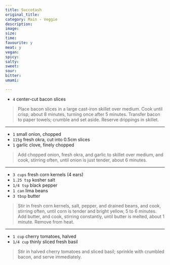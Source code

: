 ```yaml
---
title: Succotash
original_title:
category: Main - Veggie
description:
image:
size:
time:
favourite: y
meat: y
vegan:
spicy:
salty:
sweet:
sour:
bitter:
umami:

---
```


* `4` center-cut bacon slices

>Place bacon slices in a large cast-iron skillet over medium. Cook until crisp, about 8 minutes, turning once after 5 minutes. Transfer bacon to paper towels; crumble and set aside. Reserve drippings in skillet.

---

* `1` small onion, chopped
* `115g` fresh okra, cut into 0.5cm slices
* `1` garlic clove, finely chopped

>Add chopped onion, fresh okra, and garlic to skillet over medium, and cook, stirring often, until onion is just tender, about 6 minutes.

---

* `3 cups` fresh corn kernels (4 ears)
* `1.25 tsp` kosher salt
* `1/4 tsp` black pepper
* `1 can` lima beans
* `3 tbsp` butter

>Stir in fresh corn kernels, salt, pepper, and drained beans, and cook, stirring often, until corn is tender and bright yellow, 5 to 6 minutes. Add butter, and cook, stirring constantly, until butter is melted, about 1 minute. Remove from heat.

---

* `1 cup` cherry tomatoes, halved
* `1/4 cup` thinly sliced fresh basil

>Stir in halved cherry tomatoes and sliced basil; sprinkle with crumbled bacon, and serve immediately.